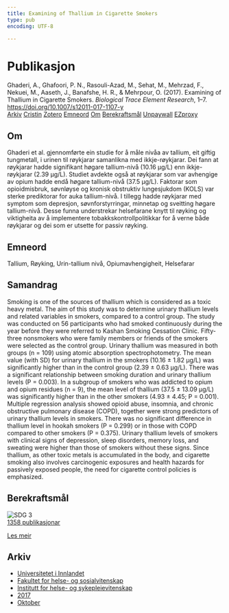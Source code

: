 ```yaml
---
title: Examining of Thallium in Cigarette Smokers
type: pub
encoding: UTF-8

---
```

<h1>Publikasjon</h1>
<article id="csl-bib-container-QBKLMFYS" class="csl-bib-container">
  <div class="csl-bib-body"> <div class="csl-entry">Ghaderi, A., Ghafoori, P. N., Rasouli-Azad, M., Sehat, M., Mehrzad, F., Nekuei, M., Aaseth, J., Banafshe, H. R., &#38; Mehrpour, O. (2017). Examining of Thallium in Cigarette Smokers. <i>Biological Trace Element Research</i>, 1–7. <a href="https://doi.org/10.1007/s12011-017-1107-y">https://doi.org/10.1007/s12011-017-1107-y</a></div> </div>
  <div class="csl-bib-buttons">
    <a href="#taxonomy-article-QBKLMFYS" alt="archive" class="csl-bib-button">Arkiv</a>
    <a href="https://app.cristin.no/results/show.jsf?id=1503254" alt="Cristin" class="csl-bib-button">Cristin</a>
    <a href="http://zotero.org/groups/5881554/items/QBKLMFYS" alt="Zotero" class="csl-bib-button">Zotero</a>
    <a href="#keywords-article-QBKLMFYS" alt="keywords" class="csl-bib-button">Emneord</a>
    <a href="#about-article-QBKLMFYS" alt="about_pub" class="csl-bib-button">Om</a>
    <a href="#sdg-article-QBKLMFYS" alt="sdg" class="csl-bib-button">Berekraftsmål</a>
    <a href="https://doi.org/10.1007/s12011-017-1107-y" alt="Unpaywall" class="csl-bib-button">Unpaywall</a>
    <a href="https://doi.org/10.1007/s12011-017-1107-y" alt="EZproxy" class="csl-bib-button">EZproxy</a>
  </div>
  <div id="csl-bib-meta-container-QBKLMFYS"></div>
</article>
<div id="csl-bib-meta-QBKLMFYS" class="csl-bib-meta">
  <article id="about-article-QBKLMFYS" class="about_pub-article">
    <h1>Om</h1>
    Ghaderi et al. gjennomførte ein studie for å måle nivåa av tallium, eit giftig tungmetall, i urinen til røykjarar samanlikna med ikkje-røykjarar. Dei fann at røykjarar hadde signifikant høgare tallium-nivå (10.16 μg/L) enn ikkje-røykjarar (2.39 μg/L). Studiet avdekte også at røykjarar som var avhengige av opium hadde endå høgare tallium-nivå (37.5 μg/L). Faktorar som opioidmisbruk, søvnløyse og kronisk obstruktiv lungesjukdom (KOLS) var sterke prediktorar for auka tallium-nivå. I tillegg hadde røykjarar med symptom som depresjon, søvnforstyrringar, minnetap og sveitting høgare tallium-nivå. Desse funna understrekar helsefarane knytt til røyking og viktigheita av å implementere tobakkskontrollpolitikkar for å verne både røykjarar og dei som er utsette for passiv røyking.
  </article>
  <article id="keywords-article-QBKLMFYS" class="keywords-article">
    <h1>Emneord</h1>
    Tallium, Røyking, Urin-tallium nivå, Opiumavhengigheit, Helsefarar
  </article>
  <article id="abstract-article-QBKLMFYS" class="abstract-article">
    <h1>Samandrag</h1>
    Smoking is one of the sources of thallium which is considered as a toxic heavy metal. The aim of this study was to determine urinary thallium levels and related variables in smokers, compared to a control group. The study was conducted on 56 participants who had smoked continuously during the year before they were referred to Kashan Smoking Cessation Clinic. Fifty-three nonsmokers who were family members or friends of the smokers were selected as the control group. Urinary thallium was measured in both groups (n = 109) using atomic absorption spectrophotometry. The mean value (with SD) for urinary thallium in the smokers (10.16 ± 1.82 μg/L) was significantly higher than in the control group (2.39 ± 0.63 μg/L). There was a significant relationship between smoking duration and urinary thallium levels (P = 0.003). In a subgroup of smokers who was addicted to opium and opium residues (n = 9), the mean level of thallium (37.5 ± 13.09 μg/L) was significantly higher than in the other smokers (4.93 ± 4.45; P = 0.001). Multiple regression analysis showed opioid abuse, insomnia, and chronic obstructive pulmonary disease (COPD), together were strong predictors of urinary thallium levels in smokers. There was no significant difference in thallium level in hookah smokers (P = 0.299) or in those with COPD compared to other smokers (P = 0.375). Urinary thallium levels of smokers with clinical signs of depression, sleep disorders, memory loss, and sweating were higher than those of smokers without these signs. Since thallium, as other toxic metals is accumulated in the body, and cigarette smoking also involves carcinogenic exposures and health hazards for passively exposed people, the need for cigarette control policies is emphasized.
  </article>
  <article id="sdg-article-QBKLMFYS" class="sdg-article">
    <h1>Berekraftsmål</h1>
    <div class="sdg-container"><div id="sdg3" class="sdg">
        <img src="{{< params subfolder >}}images/sdg/sdg03_nn.png" class="image" alt="SDG 3">
        <div class="sdg-overlay">
          <a href="/nn/archive/?key=?sdg=3#archive" class="sdg-publication-count"><span>1358</span> publikasjonar</a>
          <p><a href="https://fn.no/om-fn/fns-baerekraftsmaal/god-helse-og-livskvalitet?lang=nno-NO" class="sdg-read-more">Les meir</a></p>
        </div>
      </div></div>
  </article>
  <article id="taxonomy-article-QBKLMFYS" class="taxonomy-article">
    <h1>Arkiv</h1>
    <ul>
      <li>
        <a href="/nn/archive/?key=3DCRN523">Universitetet i Innlandet</a>
      </li>
      <li>
        <a href="/nn/archive/?key=IDKFS3MX">Fakultet for helse- og sosialvitenskap</a>
      </li>
      <li>
        <a href="/nn/archive/?key=GTV4ECMZ">Institutt for helse- og sykepleievitenskap</a>
      </li>
      <li>
        <a href="/nn/archive/?key=QV2QKSDS">2017</a>
      </li>
      <li>
        <a href="/nn/archive/?key=5H5AWTPI">Oktober</a>
      </li>
    </ul>
  </article>
</div>
